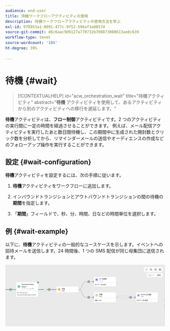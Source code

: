 ```yaml
---
audience: end-user
title: 待機ワークフローアクティビティの使用
description: 待機ワークフローアクティビティの使用方法を学ぶ
exl-id: 970953a1-0091-477c-9f52-596af3a8857d
source-git-commit: d6c6aac9d9127a770732b709873008613ae8c639
workflow-type: tm+mt
source-wordcount: '184'
ht-degree: 39%

---
```


# 待機 {#wait}

>[!CONTEXTUALHELP]
>id="acw_orchestration_wait"
>title="待機アクティビティ"
>abstract="**待機** アクティビティを使用して、あるアクティビティから別のアクティビティへの移行を遅延します。"

**待機**&#x200B;アクティビティは、**フロー制御**&#x200B;アクティビティです。2 つのアクティビティの実行間に一定の時間を経過させることができます。 例えば、メール配信アクティビティを実行したあと数日間待機し、この期間中に生成された開封数とクリック数を分析してから、リマインダーメールの送信やオーディエンスの作成などのフォローアップ操作を実行することができます。

## 設定 {#wait-configuration}

**待機**&#x200B;アクティビティを設定するには、次の手順に従います。

1. **待機**&#x200B;アクティビティをワークフローに追加します。

1. インバウンドトランジションとアウトバウンドトランジションの間の待機の&#x200B;**期間**&#x200B;を指定します。

1. 「**期間**」フィールドで、秒、分、時間、日などの時間単位を選択します。

## 例 {#wait-example}

以下に、**待機**&#x200B;アクティビティの一般的なユースケースを示します。イベントへの招待メールを送信します。24 時間後、1 つの SMS 配信が同じ母集団に送信されます。

![ 待機アクティビティを使用してメール招待の 24 時間後に SMS を送信するワークフローの例 ](../assets/workflow-wait-example.png)